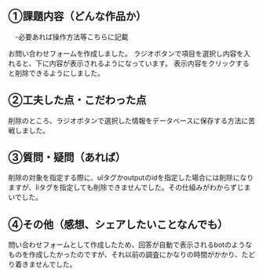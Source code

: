 ## ①課題内容（どんな作品か）
　-必要あれば操作方法等こちらに記載

お問い合わせフォームを作成しました。
ラジオボタンで項目を選択し内容を入れると、下に内容が表示されるようになっています。
表示内容をクリックすると削除できるようにしました。



## ②工夫した点・こだわった点
削除のところ、ラジオボタンで選択した情報をデータベースに保存する方法に苦戦しました。

## ③質問・疑問（あれば）
削除の対象を指定する際に、ulタグかoutputのidを指定した場合には削除になりますが、liタグを指定しても削除できませんでした。その仕組みがわからずじまいでした。

## ④その他（感想、シェアしたいことなんでも）
問い合わせフォームとして作成したため、回答が自動で表示されるbotのようなものを作成したかったのですが、それ以前の調査にかなりの時間がかかり、たどり着きませんでした。
